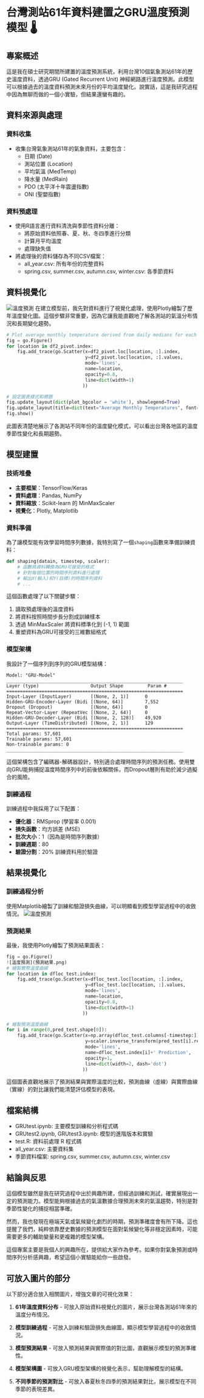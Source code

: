 # 台灣測站61年資料建置之GRU溫度預測模型 🌡️

## 專案概述

這是我在碩士研究期間所建置的溫度預測系統，利用台灣10個氣象測站61年的歷史溫度資料，透過GRU (Gated Recurrent Unit) 神經網路進行溫度預測。此模型可以根據過去的溫度資料預測未來月份的平均溫度變化。說實話，這是我研究過程中因為無聊而做的一個小實驗，但結果還蠻有趣的。

## 資料來源與處理

### 資料收集
- 收集台灣氣象測站61年的氣象資料，主要包含：
  - 日期 (Date)
  - 測站位置 (Location)
  - 平均氣溫 (MedTemp)
  - 降水量 (MedRain)
  - PDO (太平洋十年震盪指數)
  - ONI (聖嬰指數)

### 資料預處理
- 使用R語言進行資料清洗與季節性資料分離：
  - 將原始資料依照春、夏、秋、冬四季進行分類
  - 計算月平均溫度
  - 處理缺失值
- 將處理後的資料儲存為不同CSV檔案：
  - all_year.csv: 所有年份的完整資料
  - spring.csv, summer.csv, autumn.csv, winter.csv: 各季節資料

## 資料視覺化
![溫度預測](61年溫度資料分布.png)
在建立模型前，我先對資料進行了視覺化處理，使用Plotly繪製了歷年溫度變化圖。這個步驟非常重要，因為它讓我能直觀地了解各測站的氣溫分布情況和長期變化趨勢。

```python
# Plot average monthly temperature derived from daily medians for each location
fig = go.Figure()
for location in df2_pivot.index:
    fig.add_trace(go.Scatter(x=df2_pivot.loc[location, :].index, 
                             y=df2_pivot.loc[location, :].values,
                             mode='lines',
                             name=location,
                             opacity=0.8,
                             line=dict(width=1)
                            ))

# 設定圖表樣式和標題
fig.update_layout(dict(plot_bgcolor = 'white'), showlegend=True)
fig.update_layout(title=dict(text="Average Monthly Temperatures", font=dict(color='black')))
fig.show()
```

此圖表清楚地展示了各測站不同年份的溫度變化模式，可以看出台灣各地區的溫度季節性變化和長期趨勢。

## 模型建置

### 技術堆疊
- **主要框架**：TensorFlow/Keras
- **資料處理**：Pandas, NumPy
- **資料縮放**：Scikit-learn 的 MinMaxScaler
- **視覺化**：Plotly, Matplotlib

### 資料準備
為了讓模型能有效學習時間序列數據，我特別寫了一個`shaping`函數來準備訓練資料：

```python
def shaping(datain, timestep, scaler):
    # 函數將資料轉換為GRU可接受的格式
    # 針對每個位置的時間序列資料進行處理
    # 輸出X(輸入)和Y(目標)的時間序列資料
    # ...
```

這個函數處理了以下關鍵步驟：
1. 讀取預處理後的溫度資料
2. 將資料按照時間步長分割成訓練樣本
3. 透過 MinMaxScaler 將資料標準化到 (-1, 1) 範圍
4. 重塑資料為GRU可接受的三維數組格式

### 模型架構
我設計了一個序列到序列的GRU模型結構：

```
Model: "GRU-Model"
_________________________________________________________________
Layer (type)                   Output Shape         Param #
=================================================================
Input-Layer (InputLayer)       [(None, 2, 1)]      0
Hidden-GRU-Encoder-Layer (Bidi [(None, 64)]        7,552
Dropout (Dropout)              [(None, 64)]        0
Repeat-Vector-Layer (RepeatVec [(None, 2, 64)]     0
Hidden-GRU-Decoder-Layer (Bidi [(None, 2, 128)]    49,920
Output-Layer (TimeDistributed) [(None, 2, 1)]      129
=================================================================
Total params: 57,601
Trainable params: 57,601
Non-trainable params: 0
_________________________________________________________________
```

這個架構包含了編碼器-解碼器設計，特別適合處理時間序列的預測任務。使用雙向GRU能夠捕捉溫度時間序列中的前後依賴關係，而Dropout層則有助於減少過擬合的風險。

### 訓練過程
訓練過程中我採用了以下配置：
- **優化器**：RMSprop (學習率 0.001)
- **損失函數**：均方誤差 (MSE)
- **批次大小**：1（因為是時間序列數據）
- **訓練週期**：80
- **驗證分割**：20% 訓練資料用於驗證

## 結果視覺化

### 訓練過程分析
使用Matplotlib繪製了訓練和驗證損失曲線，可以明顯看到模型學習過程中的收斂情況。
![溫度預測](模型訓練.png)
### 預測結果
最後，我使用Plotly繪製了預測結果圖表：

```python
fig = go.Figure()
![溫度預測](預測結果.png)
# 繪製實際溫度曲線
for location in dfloc_test.index:
    fig.add_trace(go.Scatter(x=dfloc_test.loc[location, :].index, 
                             y=dfloc_test.loc[location, :].values,
                             mode='lines',
                             name=location,
                             opacity=0.8,
                             line=dict(width=1)
                            ))

# 繪製預測溫度曲線
for i in range(0,pred_test.shape[0]):
    fig.add_trace(go.Scatter(x=np.array(dfloc_test.columns[-timestep:]),
                             y=scaler.inverse_transform(pred_test[i].reshape(-1,1)).flatten(), 
                             mode='lines', 
                             name=dfloc_test.index[i]+' Prediction',
                             opacity=1,
                             line=dict(width=2, dash='dot')
                            ))
```

這個圖表直觀地展示了預測結果與實際溫度的比較，預測曲線（虛線）與實際曲線（實線）的對比讓我們能清楚評估模型的表現。

## 檔案結構
- GRUtest.ipynb: 主要模型訓練和分析程式碼
- GRUtest2.ipynb, GRUtest3.ipynb: 模型的進階版本和實驗
- test.R: 資料前處理 R 程式碼
- all_year.csv: 主要資料集
- 季節資料檔案: spring.csv, summer.csv, autumn.csv, winter.csv

## 結論與反思

這個模型雖然是我在研究過程中出於興趣所建，但經過訓練和測試，確實展現出一定的預測能力。模型能夠根據過去的氣溫數據合理預測未來的氣溫趨勢，特別是對季節性變化的捕捉相當準確。

然而，我也發現在極端天氣或氣候變化劇烈的時期，預測準確度會有所下降。這也提醒了我們，純粹依靠歷史數據的預測模型在面對氣候變化等非穩定因素時，可能需要更多的輔助變量和更複雜的模型架構。

這個專案主要是我個人的興趣所在，提供給大家作為參考。如果你對氣象預測或時間序列分析感興趣，希望這個小實驗能給你一些啟發。

## 可放入圖片的部分

以下部分適合放入相關圖片，增強文章的可視化效果：

1. **61年溫度資料分布** - 可放入原始資料視覺化的圖片，展示台灣各測站61年來的溫度分布情況。

2. **模型訓練過程** - 可放入訓練和驗證損失曲線圖，顯示模型學習過程中的收斂情況。

3. **模型預測結果** - 可放入預測結果與實際值的對比圖，直觀展示模型的預測準確性。

4. **模型架構圖** - 可放入GRU模型架構的視覺化表示，幫助理解模型的結構。

5. **不同季節的預測對比** - 可放入春夏秋冬四季的預測結果對比，展示模型在不同季節的表現差異。
